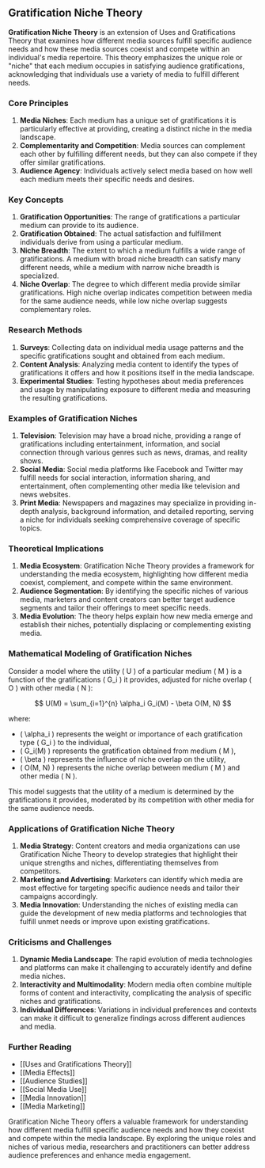 ## Gratification Niche Theory

**Gratification Niche Theory** is an extension of Uses and Gratifications Theory that examines how different media sources fulfill specific audience needs and how these media sources coexist and compete within an individual's media repertoire. This theory emphasizes the unique role or "niche" that each medium occupies in satisfying audience gratifications, acknowledging that individuals use a variety of media to fulfill different needs.

### Core Principles

1. **Media Niches**: Each medium has a unique set of gratifications it is particularly effective at providing, creating a distinct niche in the media landscape.
2. **Complementarity and Competition**: Media sources can complement each other by fulfilling different needs, but they can also compete if they offer similar gratifications.
3. **Audience Agency**: Individuals actively select media based on how well each medium meets their specific needs and desires.

### Key Concepts

1. **Gratification Opportunities**: The range of gratifications a particular medium can provide to its audience.
2. **Gratification Obtained**: The actual satisfaction and fulfillment individuals derive from using a particular medium.
3. **Niche Breadth**: The extent to which a medium fulfills a wide range of gratifications. A medium with broad niche breadth can satisfy many different needs, while a medium with narrow niche breadth is specialized.
4. **Niche Overlap**: The degree to which different media provide similar gratifications. High niche overlap indicates competition between media for the same audience needs, while low niche overlap suggests complementary roles.

### Research Methods

1. **Surveys**: Collecting data on individual media usage patterns and the specific gratifications sought and obtained from each medium.
2. **Content Analysis**: Analyzing media content to identify the types of gratifications it offers and how it positions itself in the media landscape.
3. **Experimental Studies**: Testing hypotheses about media preferences and usage by manipulating exposure to different media and measuring the resulting gratifications.

### Examples of Gratification Niches

1. **Television**: Television may have a broad niche, providing a range of gratifications including entertainment, information, and social connection through various genres such as news, dramas, and reality shows.
2. **Social Media**: Social media platforms like Facebook and Twitter may fulfill needs for social interaction, information sharing, and entertainment, often complementing other media like television and news websites.
3. **Print Media**: Newspapers and magazines may specialize in providing in-depth analysis, background information, and detailed reporting, serving a niche for individuals seeking comprehensive coverage of specific topics.

### Theoretical Implications

1. **Media Ecosystem**: Gratification Niche Theory provides a framework for understanding the media ecosystem, highlighting how different media coexist, complement, and compete within the same environment.
2. **Audience Segmentation**: By identifying the specific niches of various media, marketers and content creators can better target audience segments and tailor their offerings to meet specific needs.
3. **Media Evolution**: The theory helps explain how new media emerge and establish their niches, potentially displacing or complementing existing media.

### Mathematical Modeling of Gratification Niches

Consider a model where the utility \( U \) of a particular medium \( M \) is a function of the gratifications \( G_i \) it provides, adjusted for niche overlap \( O \) with other media \( N \):

$$
U(M) = \sum_{i=1}^{n} \alpha_i G_i(M) - \beta O(M, N)
$$

where:
- \( \alpha_i \) represents the weight or importance of each gratification type \( G_i \) to the individual,
- \( G_i(M) \) represents the gratification obtained from medium \( M \),
- \( \beta \) represents the influence of niche overlap on the utility,
- \( O(M, N) \) represents the niche overlap between medium \( M \) and other media \( N \).

This model suggests that the utility of a medium is determined by the gratifications it provides, moderated by its competition with other media for the same audience needs.

### Applications of Gratification Niche Theory

1. **Media Strategy**: Content creators and media organizations can use Gratification Niche Theory to develop strategies that highlight their unique strengths and niches, differentiating themselves from competitors.
2. **Marketing and Advertising**: Marketers can identify which media are most effective for targeting specific audience needs and tailor their campaigns accordingly.
3. **Media Innovation**: Understanding the niches of existing media can guide the development of new media platforms and technologies that fulfill unmet needs or improve upon existing gratifications.

### Criticisms and Challenges

1. **Dynamic Media Landscape**: The rapid evolution of media technologies and platforms can make it challenging to accurately identify and define media niches.
2. **Interactivity and Multimodality**: Modern media often combine multiple forms of content and interactivity, complicating the analysis of specific niches and gratifications.
3. **Individual Differences**: Variations in individual preferences and contexts can make it difficult to generalize findings across different audiences and media.

### Further Reading

- [[Uses and Gratifications Theory]]
- [[Media Effects]]
- [[Audience Studies]]
- [[Social Media Use]]
- [[Media Innovation]]
- [[Media Marketing]]

Gratification Niche Theory offers a valuable framework for understanding how different media fulfill specific audience needs and how they coexist and compete within the media landscape. By exploring the unique roles and niches of various media, researchers and practitioners can better address audience preferences and enhance media engagement.
